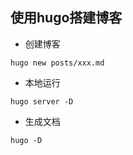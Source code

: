 ## 使用hugo搭建博客

* 创建博客
```
hugo new posts/xxx.md
```

* 本地运行
```
hugo server -D
```

* 生成文档

```
hugo -D 
```